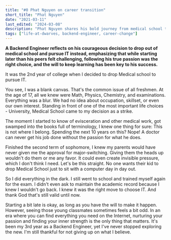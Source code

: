 ```yaml
---
title: "#0 Phat Nguyen on career transition"
short_title: "Phat Nguyen"
date: "2021-03-11"
last_edited: "2024-03-08"
description: "Phat Nguyen shares his bold journey from medical school to pursuing IT, highlighting the importance of following one's true passion even when it means starting over and making difficult decisions"
tags: ["life-at-dwarves, backend-engineer, career-change"]
---
```


**A Backend Engineer reflects on his courageous decision to drop out of medical school and pursue IT instead, emphasizing that while starting later than his peers felt challenging, following his true passion was the right choice, and the will to keep learning has been key to his success.**

It was the 2nd year of college when I decided to drop Medical school to pursue IT.

You see, I was a blank canvas. That's the common issue of all freshmen. At the age of 17, all we knew were Math, Physics, Chemistry, and examinations. Everything was a blur. We had no idea about occupation, skillset, or even our own interest. Standing in front of one of the most important life choices - University, Medical School came to my decision as a strike.

The moment I started to know of evisceration and other medical work, got swamped into the books full of terminology, I knew one thing for sure: This is not where I belong. Spending the next 10 years on this? Nope! A doctor can never get his job done without the passion for what he does.

Finished the second term of sophomore, I knew my parents would have never given me the approval for major-switching. Giving them the heads up wouldn't do them or me any favor. It could even create invisible pressure, which I don't think I need. Let's be this straight. No one wants their kid to drop Medical School just to sit with a computer day in day out.

So I did everything in the dark. I still went to school and trained myself again for the exam. I didn't even ask to maintain the academic record because I knew I wouldn't go back. I knew it was the right move to choose IT. And thank God that's still valid until now.

Starting a bit late is okay, as long as you have the will to make it happen. However, seeing those young classmates sometimes feels a bit odd. In an era where you can find everything you need on the Internet, nurturing your passion and finding your inner strength is the only thing that matters. It's been my 3rd year as a Backend Engineer, yet I've never stopped exploring the new. I'm still thankful for not giving up on what I believe.

